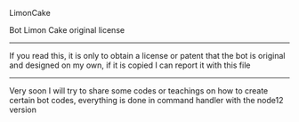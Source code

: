 LimonCake

Bot Limon Cake original license

------------------------------------------------------------------------------------------------------------------------------------------------------------

If you read this, it is only to obtain a license or patent that the bot is original and designed on my own, if it is copied I can report it with this file

-------------------------------------------------------------------------------------------------------------------------------------------------------------
Very soon I will try to share some codes or teachings on how to create certain bot codes, everything is done in command handler with the node12 version

